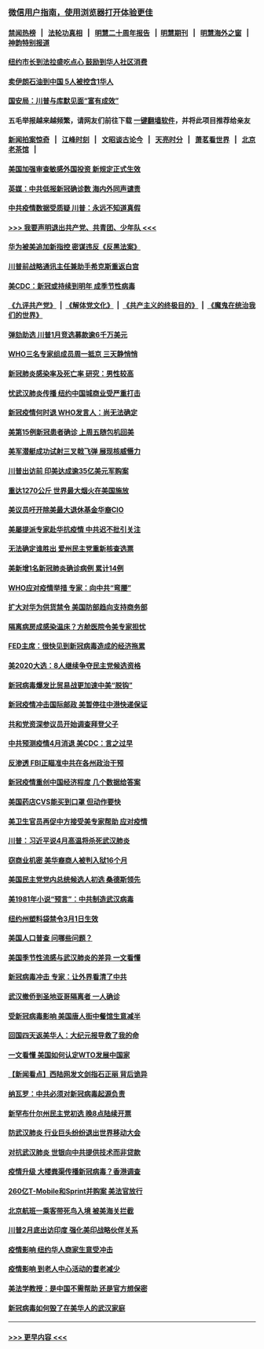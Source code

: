 ### [微信用户指南，使用浏览器打开体验更佳](https://github.com/gfw-breaker/banned-news1/blob/master/indexes/wechat-guide.md?t=0)
#### [禁闻热榜](热点新闻.md?t=0)  &nbsp;&nbsp;|&nbsp;&nbsp; [法轮功真相](https://github.com/gfw-breaker/truth/blob/master/README.md?t=0) &nbsp;&nbsp;|&nbsp;&nbsp; [明慧二十周年报告](https://github.com/gfw-breaker/mh-reports/blob/master/README.md?t=0) &nbsp;&nbsp;|&nbsp;&nbsp;[明慧期刊](https://github.com/gfw-breaker/mh-qikan) &nbsp;&nbsp;|&nbsp;&nbsp; [明慧海外之窗](https://github.com/gfw-breaker/mh-news/blob/master/README.md?t=0) &nbsp;&nbsp;|&nbsp;&nbsp; [神韵特别报道](https://github.com/gfw-breaker/mh-news/blob/master/shenyun.md?t=0)
#### [纽约市长到法拉盛吃点心  鼓励到华人社区消费](../pages/nsc412/n11868197.md?t=02141611) 
#### [卖伊朗石油到中国  5人被控含1华人](../pages/nsc412/n11867988.md?t=02141611) 
#### [国安局：川普与库默见面“富有成效”](../pages/nsc412/n11867976.md?t=02141611) 
#### 五毛举报越来越频繁，请网友们前往下载 [一键翻墙软件](https://github.com/gfw-breaker/ssr-accounts)，并将此项目推荐给亲友
#### [新闻拍案惊奇](https://github.com/gfw-breaker/banned-news1/blob/master/pages/link4.md) &nbsp;&nbsp;|&nbsp;&nbsp; [江峰时刻](https://github.com/gfw-breaker/banned-news1/blob/master/pages/link4.md) &nbsp;&nbsp;|&nbsp;&nbsp; [文昭谈古论今](https://github.com/gfw-breaker/banned-news1/blob/master/pages/link4.md) &nbsp;&nbsp;|&nbsp;&nbsp; [天亮时分](https://github.com/gfw-breaker/banned-news1/blob/master/pages/link4.md) &nbsp;&nbsp;|&nbsp;&nbsp; [萧茗看世界](https://github.com/gfw-breaker/banned-news1/blob/master/pages/link4.md) &nbsp;&nbsp;|&nbsp;&nbsp; [北京老茶馆](https://github.com/gfw-breaker/banned-news1/blob/master/pages/link4.md) &nbsp;&nbsp;|&nbsp;&nbsp; 
#### [美国加强审查敏感外国投资 新规定正式生效](../pages/nsc412/n11868041.md?t=02141611) 
#### [英媒：中共低报新冠确诊数 海内外同声谴责](../pages/nsc412/n11867421.md?t=02141611) 
#### [中共疫情数据受质疑 川普：永远不知道真假](../pages/nsc412/n11867195.md?t=02141611) 
#### [>>> 我要声明退出共产党、共青团、少年队 <<<](https://github.com/begood0513/goodnews/blob/master/quit/letter.md) 
#### [华为被美追加新指控 密谋违反《反黑法案》](../pages/nsc412/n11867191.md?t=02141611) 
#### [川普前战略通讯主任兼助手希克斯重返白宫](../pages/nsc412/n11867104.md?t=02141611) 
#### [美CDC：新冠或持续到明年 成季节性病毒](../pages/nsc412/n11867279.md?t=02141611) 
#### [《九评共产党》](https://github.com/begood0513/9ping.md/blob/master/README.md) &nbsp;|&nbsp; [《解体党文化》](../../../../jtdwh.md/blob/master/README.md)  &nbsp;|&nbsp; [《共产主义的终极目的》](../../../../gczydzjmd.md/blob/master/README.md) &nbsp;|&nbsp; [《魔鬼在统治我们的世界》](../../../../mgztzwmdsj.md/blob/master/README.md) 
#### [弹劾助选 川普1月竞选募款逾6千万美元](../pages/nsc412/n11866950.md?t=02141611) 
#### [WHO三名专家组成员周一抵京 三天静悄悄](../pages/nsc412/n11866947.md?t=02141611) 
#### [新冠肺炎感染率及死亡率 研究：男性较高](../pages/nsc412/n11866956.md?t=02141611) 
#### [忧武汉肺炎传播 纽约中国城商业受严重打击](../pages/nsc412/n11866902.md?t=02141611) 
#### [新冠疫情何时退 WHO发言人：尚无法确定](../pages/nsc412/n11866864.md?t=02141611) 
#### [美第15例新冠患者确诊 上周五随包机回美](../pages/nsc412/n11866852.md?t=02141611) 
#### [美军潜艇成功试射三叉戟飞弹 展现核威慑力](../pages/nsc412/n11866046.md?t=02141611) 
#### [川普出访前 印美达成逾35亿美元军购案](../pages/nsc412/n11865444.md?t=02141611) 
#### [重达1270公斤 世界最大烟火在美国施放](../pages/nsc412/n11865198.md?t=02141611) 
#### [美议员吁开除美最大退休基金华裔CIO](../pages/nsc412/n11865230.md?t=02141611) 
#### [美屡提派专家赴华抗疫情 中共迟不批引关注](../pages/nsc412/n11864719.md?t=02141611) 
#### [无法确定谁胜出 爱州民主党重新核查选票](../pages/nsc412/n11864830.md?t=02141611) 
#### [美新增1名新冠肺炎确诊病例 累计14例](../pages/nsc412/n11864893.md?t=02141611) 
#### [WHO应对疫情举措 专家：向中共“弯腰”](../pages/nsc412/n11864727.md?t=02141611) 
#### [扩大对华为供货禁令 美国防部趋向支持商务部](../pages/nsc412/n11864773.md?t=02141611) 
#### [隔离病房成感染温床？方舱医院令美专家担忧](../pages/nsc412/n11864575.md?t=02141611) 
#### [FED主席：很快见到新冠病毒造成的经济拖累](../pages/nsc412/n11864507.md?t=02141611) 
#### [美2020大选：8人继续争夺民主党候选资格](../pages/nsc412/n11864327.md?t=02141611) 
#### [新冠病毒爆发比贸易战更加速中美“脱钩”](../pages/nsc412/n11864470.md?t=02141611) 
#### [新冠疫情冲击国际邮政 美暂停往中港快递保证](../pages/nsc412/n11864207.md?t=02141611) 
#### [共和党资深参议员开始调查拜登父子](../pages/nsc412/n11863984.md?t=02141611) 
#### [中共预测疫情4月消退 美CDC：言之过早](../pages/nsc412/n11864310.md?t=02141611) 
#### [反渗透 FBI正瞄准中共在各州政治干预](../pages/nsc412/n11864300.md?t=02141611) 
#### [新冠疫情重创中国经济程度 几个数据给答案](../pages/nsc412/n11864203.md?t=02141611) 
#### [美国药店CVS能买到口罩 但动作要快](../pages/nsc412/n11862438.md?t=02141611) 
#### [美卫生官员再促中方接受美专家帮助 应对疫情](../pages/nsc412/n11864043.md?t=02141611) 
#### [川普：习近平说4月高温将杀死武汉肺炎](../pages/nsc412/n11860814.md?t=02141611) 
#### [窃商业机密 美华裔商人被判入狱16个月](../pages/nsc412/n11863911.md?t=02141611) 
#### [美国民主党党内总统候选人初选 桑德斯领先](../pages/nsc412/n11863475.md?t=02141611) 
#### [美1981年小说“预言”：中共制造武汉病毒](../pages/nsc412/n11863306.md?t=02141611) 
#### [纽约州塑料袋禁令3月1日生效](../pages/nsc412/n11862832.md?t=02141611) 
#### [美国人口普查  问哪些问题？](../pages/nsc412/n11862808.md?t=02141611) 
#### [美国季节性流感与武汉肺炎的差异 一文看懂](../pages/nsc412/n11862428.md?t=02141611) 
#### [新冠病毒冲击 专家：让外界看清了中共](../pages/nsc412/n11862280.md?t=02141611) 
#### [武汉撤侨到圣地亚哥隔离者 一人确诊](../pages/nsc412/n11862460.md?t=02141611) 
#### [受新冠病毒影响 美国唐人街中餐馆生意减半](../pages/nsc412/n11861940.md?t=02141611) 
#### [回国四天返美华人：大纪元报导救了我的命](../pages/nsc412/n11862181.md?t=02141611) 
#### [一文看懂 美国如何认定WTO发展中国家](../pages/nsc412/n11862051.md?t=02141611) 
#### [【新闻看点】西陆网发文剑指石正丽 背后诡异](../pages/nsc412/n11861792.md?t=02141611) 
#### [纳瓦罗：中共必须对新冠病毒起源负责](../pages/nsc412/n11861810.md?t=02141611) 
#### [新罕布什尔州民主党初选 晚8点陆续开票](../pages/nsc412/n11861872.md?t=02141611) 
#### [防武汉肺炎 行业巨头纷纷退出世界移动大会](../pages/nsc412/n11861795.md?t=02141611) 
#### [对抗武汉肺炎 世银向中共提供技术而非贷款](../pages/nsc412/n11861652.md?t=02141611) 
#### [疫情升级 大楼粪渠传播新冠病毒？香港调查](../pages/nsc412/n11861556.md?t=02141611) 
#### [260亿T-Mobile和Sprint并购案 美法官放行](../pages/nsc412/n11861511.md?t=02141611) 
#### [北京航班一乘客带死鸟入境 被美海关拦截](../pages/nsc412/n11861317.md?t=02141611) 
#### [川普2月底出访印度 强化美印战略伙伴关系](../pages/nsc412/n11860557.md?t=02141611) 
#### [疫情影响  纽约华人商家生意受冲击](../pages/nsc412/n11860284.md?t=02141611) 
#### [疫情影响  到老人中心活动的耆老减少](../pages/nsc412/n11860199.md?t=02141611) 
#### [美法学教授：是中国不需帮助 还是官方想保密](../pages/nsc412/n11859492.md?t=02141611) 
#### [新冠病毒如何毁了在美华人的武汉家庭](../pages/nsc412/n11859524.md?t=02141611) 

----
#### [ >>> 更早内容 <<< ](../indexes/nsc412-earlier.md)
